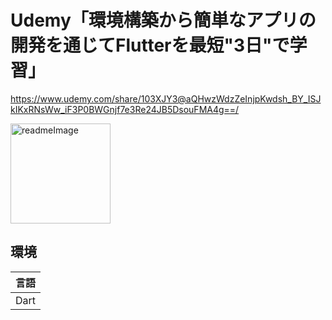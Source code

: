 # Udemy「環境構築から簡単なアプリの開発を通じてFlutterを最短"3日"で学習」
https://www.udemy.com/share/103XJY3@aQHwzWdzZeInjpKwdsh_BY_ISJkIKxRNsWw_iF3P0BWGnjf7e3Re24JB5DsouFMA4g==/

<img width="160" alt="readmeImage" src="https://github.com/user-attachments/assets/0a840044-2627-4bb6-aa14-2ddc6527193f">

## 環境
| 言語|
| --------------------- |
| Dart                | 
